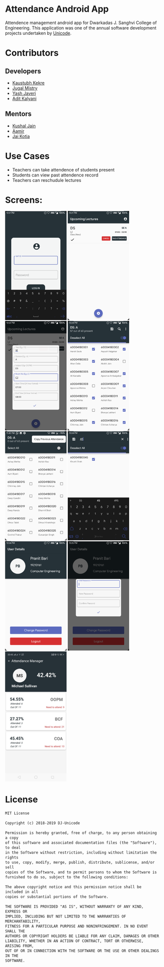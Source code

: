 # Attendance Android App
Attendence management android app for Dwarkadas J. Sanghvi College of Engineering. This application was one of the annual software development projects undertaken by [Unicode](https://github.com/djunicode). 

# Contributors
## Developers
* [Kaustubh Kekre](https://github.com/KaustubhKekre)
* [Jugal Mistry](https://github.com/HuM4NoiD)
* [Yash Javeri](https://github.com/YashJaveri)
* [Adit Kalyani](https://github.com/aditkalyani)
## Mentors
* [Kushal Jain](https://github.com/kushalj001)
* [Aamir](https://github.com/aamir21198)
* [Jai Kotia](https://github.com/JaiKotia)

# Use Cases
* Teachers can take attendence of students present
* Students can view past attendence record
* Teachers can reschudule lectures

# Screens:
<img src="screens/screen1.png" width="200"/>   
<img src="screens/screen2.png" width="200"/>   
<img src="screens/screen3.png" width="200"/>   
<img src="screens/screen4.png" width="200"/>   
<img src="screens/screen5.png" width="200"/>   
<img src="screens/screen6.png" width="200"/>   
<img src="screens/screen7.png" width="200"/>   
<img src="screens/screen8.png" width="200"/>   
<img src="screens/screen9.jpeg" width="200"/>   

# License

    MIT License

    Copyright (c) 2018-2019 DJ-Unicode

    Permission is hereby granted, free of charge, to any person obtaining a copy
    of this software and associated documentation files (the "Software"), to deal
    in the Software without restriction, including without limitation the rights
    to use, copy, modify, merge, publish, distribute, sublicense, and/or sell
    copies of the Software, and to permit persons to whom the Software is
    furnished to do so, subject to the following conditions:

    The above copyright notice and this permission notice shall be included in all
    copies or substantial portions of the Software.

    THE SOFTWARE IS PROVIDED "AS IS", WITHOUT WARRANTY OF ANY KIND, EXPRESS OR
    IMPLIED, INCLUDING BUT NOT LIMITED TO THE WARRANTIES OF MERCHANTABILITY,
    FITNESS FOR A PARTICULAR PURPOSE AND NONINFRINGEMENT. IN NO EVENT SHALL THE
    AUTHORS OR COPYRIGHT HOLDERS BE LIABLE FOR ANY CLAIM, DAMAGES OR OTHER
    LIABILITY, WHETHER IN AN ACTION OF CONTRACT, TORT OR OTHERWISE, ARISING FROM,
    OUT OF OR IN CONNECTION WITH THE SOFTWARE OR THE USE OR OTHER DEALINGS IN THE
    SOFTWARE.
